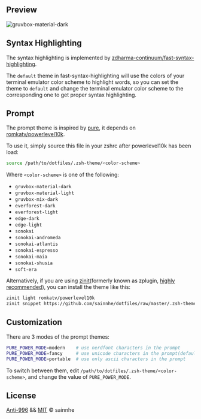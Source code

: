 ## Preview

![gruvbox-material-dark](https://user-images.githubusercontent.com/37491630/64084858-c9364200-cd1e-11e9-8353-492ac95d5ce2.png)

## Syntax Highlighting

The syntax highlighting is implemented by [zdharma-continuum/fast-syntax-highlighting](https://github.com/zdharma-continuum/fast-syntax-highlighting).

The `default` theme in fast-syntax-highlighting will use the colors of your terminal emulator color scheme to highlight words, so you can set the theme to `default` and change the terminal emulator color scheme to the corresponding one to get proper syntax highlighting.

## Prompt

The prompt theme is inspired by [pure](https://github.com/sindresorhus/pure), it depends on [romkatv/powerlevel10k](https://github.com/romkatv/powerlevel10k).

To use it, simply source this file in your zshrc after powerlevel10k has been load:

```zsh
source /path/to/dotfiles/.zsh-theme/<color-scheme>
```

Where `<color-scheme>` is one of the following:

- `gruvbox-material-dark`
- `gruvbox-material-light`
- `gruvbox-mix-dark`
- `everforest-dark`
- `everforest-light`
- `edge-dark`
- `edge-light`
- `sonokai`
- `sonokai-andromeda`
- `sonokai-atlantis`
- `sonokai-espresso`
- `sonokai-maia`
- `sonokai-shusia`
- `soft-era`

Alternatively, if you are using [zinit](https://github.com/zdharma-continuum/zinit)(formerly known as zplugin, [highly recommended](https://gist.github.com/laggardkernel/4a4c4986ccdcaf47b91e8227f9868ded)), you can install the theme like this:

```zsh
zinit light romkatv/powerlevel10k
zinit snippet https://github.com/sainnhe/dotfiles/raw/master/.zsh-theme/<color-scheme>
```

## Customization

There are 3 modes of the prompt themes:

```zsh
PURE_POWER_MODE=modern    # use nerdfont characters in the prompt
PURE_POWER_MODE=fancy     # use unicode characters in the prompt(default)
PURE_POWER_MODE=portable  # use only ascii characters in the prompt
```

To switch between them, edit `/path/to/dotfiles/.zsh-theme/<color-scheme>`, and change the value of `PURE_POWER_MODE`.

## License

[Anti-996](../LICENSE) && [MIT](./LICENSE) © sainnhe
